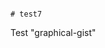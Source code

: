                                                                                                                                                                                                                                                                                                                               # test7
Test "graphical-gist"
